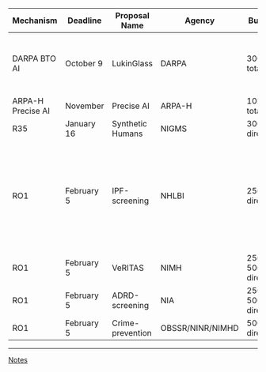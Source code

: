 | Mechanism | Deadline  | Proposal Name    | Agency             | Budget                | Link                                                                                         |
|-----------|-----------|------------------|--------------------|-----------------------|----------------------------------------------------------------------------------------------|
| DARPA BTO AI | October 9  |   LukinGlass             |        DARPA       | 300K total            | [DARPA News Event](https://www.darpa.mil/news-events/2024-09-13), [DARPA-SCA-24-01.pdf](http://34.66.189.202:4567/uploads/DARPA-SCA-24-01.pdf) |
| ARPA-H Precise AI | November   | Precise AI         | ARPA-H             | 10M total             | [ARPA-H Program](https://arpa-h.gov/research-and-funding/programs/precise-ai)                 |
| R35       | January 16 | Synthetic Humans   | NIGMS               | 300K/yr direct         | -                                                                                            |
| RO1       | February 5 | IPF-screening      | NHLBI               | 250K/yr direct         | Ancillary grant contingent on success of currently submitted DoD parent grant                |
| RO1       | February 5 | VeRITAS            | NIMH                | 250-500K/yr direct     | -                                                                                            |
| RO1       | February 5 | ADRD-screening     | NIA                 | 250-500K/yr direct     | -                                                                                            |
| RO1       | February 5 | Crime-prevention   | OBSSR/NINR/NIMHD    | 500K/yr direct         | -                                                                                            |


---

[Notes](grant_planning/grant_notes.md)
